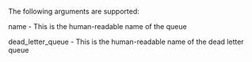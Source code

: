The following arguments are supported:

name - This is the human-readable name of the queue

dead_letter_queue - This is the human-readable name of the dead letter queue
